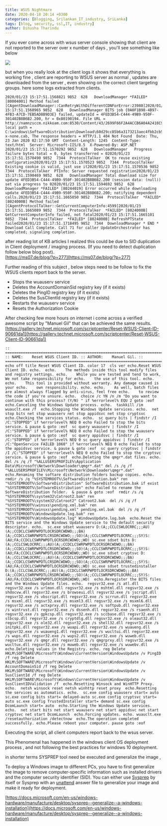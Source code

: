 ```yaml
---
title: WSUS Nightmare
date: 2020-04-18 20:14 +0300
categories: [Blogging, Srilankan_IT_industry, SriLanka]
tags: [blog, security, ssl,IT, industry]
author: Dinusha Tharindu
---
```

  

  

If you ever come across with wsus server console showing that client are not reported to the server over x number of days , you'll see something like below

  
  
  
  

![](https://cybertuxlk.files.wordpress.com/2020/02/2020-02-03_13-35-17.png?w=850)

  
  
  
  

but when you really look at the client logs it shows that everything is working fine , client are reporting to WSUS server as normal , updates are downloaded from the server , even showing on the correct client targeting groups. here some logs extracted from clients.

  
  
  
  

    2020/01/23 15:17:51.1568821 9852  628   DownloadManager *FAILED* [80004001] Method failed [CAgentDownloadManager::CanRetryWithDifferentCDNForError:23980]2020/01/23 15:17:51.1568965 9852  628   DownloadManager BITS job {0A0F1B98-4B97-4FB3-A7CD-7EB5AD8B9D3E} failed, updateId = 4FED3B54-C444-49B9-950F-301402B8B6B2.200, hr = 0x80190194. File URL = http://namnzsccm.nikkoam.com:8530/Content/43/2699F66F2A4ACCB6A04A2418C94153BCBA21FA43.cab, local path = C:\windows\SoftwareDistribution\Download\60d29cc85b6a3173213aec4fbb2cb5cb\stslist-x-none.cab, The response headers = HTTP/1.1 404 Not Found  Date: Thu, 23 Jan 2020 02:17:50 GMT  Content-Length: 1245  Content-Type: text/html  Server: Microsoft-IIS/8.5  X-Powered-By: ASP.NET    2020/01/23 15:17:51.1570292 9852  628   DownloadManager   Progress failure bytes total = 0, bytes transferred = 02020/01/23 15:17:51.1570490 9852  7344  ProtocolTalker  OK to reuse existing configuration2020/01/23 15:17:51.1570523 9852  7344  ProtocolTalker  Existing cookie is valid, just use it2020/01/23 15:17:51.1570536 9852  7344  ProtocolTalker  PTInfo: Server requested registration2020/01/23 15:17:51.1590469 9852  628   DownloadManager Total download size for update 4FED3B54-C444-49B9-950F-301402B8B6B2.200 (session data: (null)) set via progress to 02020/01/23 15:17:51.1594692 9852  628   DownloadManager *FAILED* [80244019] Error occurred while downloading update 4FED3B54-C444-49B9-950F-301402B8B6B2.200; notifying dependent calls.2020/01/23 15:17:51.1665050 9852  7344  ProtocolTalker  *FAILED* [8024000B] Method failed [CAgentProtocolTalker::GetCurrentComputerInfo:4599]2020/01/23 15:17:51.1665089 9852  7344  ProtocolTalker  *FAILED* [8024000B] GetCurrentComputerInfo failed, not fatal2020/01/23 15:17:51.1665101 9852  7344  ProtocolTalker  *FAILED* [8024000B] RefreshPTState failed2020/01/23 15:17:51.1718495 9852  7344  DownloadManager * END * Download Call Complete. Call 71 for caller UpdateOrchestrator has completed; signaling completion.

  
  
  
  

after reading lot of KB articles I realized this could be due to SID duplication in Client deployment / imaging process. (If you need to detect duplication follow below blog post).  
[https://ms07.de/blog/?p=277](https://ms07.de/blog/?p=277)

  
  
  
  

Further reading of this subject , below steps need to be follow to fix the WSUS clients report back to the server.

  
  
  
  

*   Stops the wuauserv service
*   Deletes the AccountDomainSid registry key (if it exists)
*   Deletes the PingID registry key (if it exists)
*   Deletes the SusClientId registry key (if it exists)
*   Restarts the wuauserv service
*   Resets the Authorization Cookie

  
  
  
  

After checking few more hours on internet i come across a verified awesome script by "Manuel Gil" that can be achieved the same results.  
[https://gallery.technet.microsoft.com/scriptcenter/Reset-WSUS-Client-ID-90661da1](https://gallery.technet.microsoft.com/scriptcenter/Reset-WSUS-Client-ID-90661da1)  

  
  
  
  

    :: ================================================================================== :: NAME:    Reset WSUS Client ID. :: AUTHOR:    Manuel Gil. :: ==================================================================================  echo off title Reset WSUS Client ID. color 17  cls ver echo.Reset WSUS Client ID. echo.  echo.    The methods inside this tool modify files and registry settings. echo.    While you are tested and tend to work, We not take responsibility for echo.    the use of this tool. echo. echo.    This tool is provided without warranty. Any damage caused is your echo.    own responsibility. echo. echo.    As well, batch files are almost always flagged by anti-virus, feel free echo.    to review the code if you're unsure. echo.  choice /c YN /n /m "Do you want to continue with this process? (Y/N) " if %errorlevel% EQU 2 goto :eof  echo.Canceling the Windows Update process. echo.  taskkill /im wuauclt.exe /f  echo.Stopping the Windows Update services. echo.  net stop bits net stop wuauserv net stop appidsvc net stop cryptsvc  echo.Checking the services status. echo.  sc query bits | findstr /I /C:"STOPPED" if %errorlevel% NEQ 0 echo Failed to stop the bits service. & pause & goto :eof  sc query wuauserv | findstr /I /C:"STOPPED" if %errorlevel% NEQ 0 echo Failed to stop the wuauserv service. & pause & goto :eof  sc query appidsvc | findstr /I /C:"STOPPED" if %errorlevel% NEQ 0 sc query appidsvc | findstr /I /C:"OpenService FAILED 1060" if %errorlevel% NEQ 0 echo Failed to stop the appidsvc service. & pause & goto :eof  sc query cryptsvc | findstr /I /C:"STOPPED" if %errorlevel% NEQ 0 echo Failed to stop the cryptsvc service. & pause & goto :eof  echo.Deleting the qmgr*.dat files. echo.  del /s /q /f "%ALLUSERSPROFILE%\Application Data\Microsoft\Network\Downloader\qmgr*.dat" del /s /q /f "%ALLUSERSPROFILE%\Microsoft\Network\Downloader\qmgr*.dat"  echo.Renaming the softare distribution folders backup copies. echo.  rmdir /s /q "%SYSTEMROOT%\SoftwareDistribution.bak" ren "%SYSTEMROOT%\SoftwareDistribution" SoftwareDistribution.bak if exist "%SYSTEMROOT%\SoftwareDistribution" echo Failed to rename the SoftwareDistribution folder.  & pause & goto :eof  rmdir /s /q "%SYSTEMROOT%\system32\Catroot2.bak" ren "%SYSTEMROOT%\system32\Catroot2" Catroot2.bak  del /s /q /f "%SYSTEMROOT%\winsxs\pending.xml.bak" ren "%SYSTEMROOT%\winsxs\pending.xml" pending.xml.bak  del /s /q /f "%SYSTEMROOT%\WindowsUpdate.log.bak" ren "%SYSTEMROOT%\WindowsUpdate.log" WindowsUpdate.log.bak  echo.Reset the BITS service and the Windows Update service to the default security descriptor. echo.  sc.exe sdset wuauserv D:(A;;CCLCSWLOCRRC;;;AU)(A;;CCDCLCSWRPWPDTLOCRSDRCWDWO;;;BA)(A;;CCDCLCSWRPWPDTLCRSDRCWDWO;;;SO)(A;;CCLCSWRPWPDTLOCRRC;;;SY)S:(AU;FA;CCDCLCSWRPWPDTLOCRSDRCWDWO;;WD) sc.exe sdset bits D:(A;;CCLCSWLOCRRC;;;AU)(A;;CCDCLCSWRPWPDTLOCRSDRCWDWO;;;BA)(A;;CCDCLCSWRPWPDTLCRSDRCWDWO;;;SO)(A;;CCLCSWRPWPDTLOCRRC;;;SY)S:(AU;FA;CCDCLCSWRPWPDTLOCRSDRCWDWO;;WD) sc.exe sdset cryptsvc D:(A;;CCLCSWLOCRRC;;;AU)(A;;CCDCLCSWRPWPDTLOCRSDRCWDWO;;;BA)(A;;CCDCLCSWRPWPDTLCRSDRCWDWO;;;SO)(A;;CCLCSWRPWPDTLOCRRC;;;SY)S:(AU;FA;CCDCLCSWRPWPDTLOCRSDRCWDWO;;WD) sc.exe sdset trustedinstaller D:(A;;CCLCSWLOCRRC;;;AU)(A;;CCDCLCSWRPWPDTLOCRSDRCWDWO;;;BA)(A;;CCDCLCSWRPWPDTLCRSDRCWDWO;;;SO)(A;;CCLCSWRPWPDTLOCRRC;;;SY)S:(AU;FA;CCDCLCSWRPWPDTLOCRSDRCWDWO;;WD)  echo.Reregister the BITS files and the Windows Update files. echo.  regsvr32.exe /s atl.dll regsvr32.exe /s urlmon.dll regsvr32.exe /s mshtml.dll regsvr32.exe /s shdocvw.dll regsvr32.exe /s browseui.dll regsvr32.exe /s jscript.dll regsvr32.exe /s vbscript.dll regsvr32.exe /s scrrun.dll regsvr32.exe /s msxml.dll regsvr32.exe /s msxml3.dll regsvr32.exe /s msxml6.dll regsvr32.exe /s actxprxy.dll regsvr32.exe /s softpub.dll regsvr32.exe /s wintrust.dll regsvr32.exe /s dssenh.dll regsvr32.exe /s rsaenh.dll regsvr32.exe /s gpkcsp.dll regsvr32.exe /s sccbase.dll regsvr32.exe /s slbcsp.dll regsvr32.exe /s cryptdlg.dll regsvr32.exe /s oleaut32.dll regsvr32.exe /s ole32.dll regsvr32.exe /s shell32.dll regsvr32.exe /s initpki.dll regsvr32.exe /s wuapi.dll regsvr32.exe /s wuaueng.dll regsvr32.exe /s wuaueng1.dll regsvr32.exe /s wucltui.dll regsvr32.exe /s wups.dll regsvr32.exe /s wups2.dll regsvr32.exe /s wuweb.dll regsvr32.exe /s qmgr.dll regsvr32.exe /s qmgrprxy.dll regsvr32.exe /s wucltux.dll regsvr32.exe /s muweb.dll regsvr32.exe /s wuwebv.dll   echo.Deleting values in the Registry. echo. reg Delete HKLM\SOFTWARE\Microsoft\Windows\CurrentVersion\WindowsUpdate /v PingID /f reg Delete HKLM\SOFTWARE\Microsoft\Windows\CurrentVersion\WindowsUpdate /v AccountDomainSid /f reg Delete HKLM\SOFTWARE\Microsoft\Windows\CurrentVersion\WindowsUpdate /v SusClientId /f reg Delete HKLM\SOFTWARE\Microsoft\Windows\CurrentVersion\WindowsUpdate /v SusClientIDValidation /f  echo.Resetting Winsock and WinHTTP Proxy. echo.  netsh winsock reset netsh winhttp reset proxy  echo.Resetting the services as automatics. echo.  sc.exe config wuauserv start= auto sc.exe config bits start= delayed-auto sc.exe config cryptsvc start= auto sc.exe config TrustedInstaller start= demand sc.exe config DcomLaunch start= auto  echo.Starting the Windows Update services. echo.  net start bits net start wuauserv net start appidsvc net start cryptsvc net start DcomLaunch  echo.Forcing updates. echo. wuauclt.exe /resetauthorization /detectnow  echo.The operation completed successfully. echo.Please reboot your computer. pause goto :eof 

  
  
  
  

Executing the script, all client computers report back to the wsus server.

  
  
  
  

This Phenomenal has happened in the windows client OS deployment process , and not following the best practices for windows 10 deployment.  

  
  
  
  

in shorter terms SYSPREP tool need be executed and generalize the image ,  
  
To deploy a Windows image to different PCs, you have to first generalize the image to remove computer-specific information such as installed drivers and the computer security identifier (SID). You can either use [Sysprep](https://docs.microsoft.com/en-us/windows-hardware/manufacture/desktop/sysprep--system-preparation--overview) by itself or Sysprep with an [unattend](https://docs.microsoft.com/windows-hardware/customize/desktop/unattend/) answer file to generalize your image and make it ready for deployment.  
  
[https://docs.microsoft.com/en-us/windows-hardware/manufacture/desktop/sysprep--generalize--a-windows-installation](https://docs.microsoft.com/en-us/windows-hardware/manufacture/desktop/sysprep--generalize--a-windows-installation)

  
  
  
